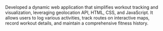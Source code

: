 Developed a dynamic web application that simplifies workout tracking and visualization, leveraging geolocation API, HTML, CSS, and 
JavaScript. It allows users to log various activities, track routes on interactive maps, record workout details, and maintain a comprehensive 
fitness history. 
